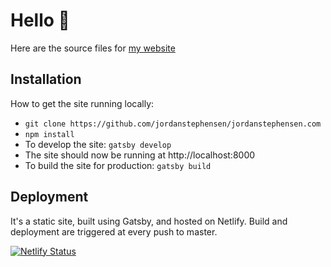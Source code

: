 # Hello 👋
Here are the source files for [my website](https://jordanstephensen.com)
  
## Installation
How to get the site running locally:
<ul>
  <li><code>git clone https://github.com/jordanstephensen/jordanstephensen.com</code></li>
  <li><code>npm install</code></li>
  <li>To develop the site: <code>gatsby develop</code></li>
  <li>The site should now be running at http://localhost:8000</li>
  <li>To build the site for production: <code>gatsby build</code></li>
</ul>

## Deployment
It's a static site, built using Gatsby, and hosted on Netlify. Build and deployment are triggered at every push to master.

[![Netlify Status](https://api.netlify.com/api/v1/badges/f5803af3-0bfb-49a7-8399-da51170d6236/deploy-status)](https://app.netlify.com/sites/jordanstephensen/deploys)
